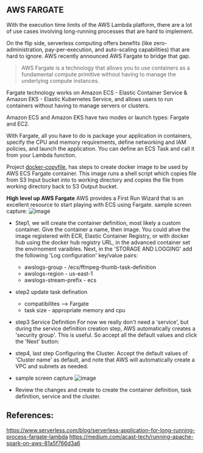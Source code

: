 AWS FARGATE
----------------

With the execution time limits of the AWS Lambda platform, there are a lot of use cases involving long-running processes that
are hard to implement.

On the flip side, serverless computing offers benefits (like zero-administration, pay-per-execution, and auto-scaling capabilities)
that are hard to ignore. AWS recently announced AWS Fargate to bridge that gap.

>AWS Fargate is a technology that allows you to use containers as a fundamental compute primitive without having to manage the 
underlying compute instances.

Fargate technology works on Amazon ECS - Elastic Container Service & Amazon EKS - Elastic Kubernetes Service, and allows users to run containers without having to manage servers or clusters.

Amazon ECS and Amazon EKS have two modes or launch types: Fargate and EC2.

With Fargate, all you have to do is package your application in containers, specify the CPU and memory requirements, define networking
and IAM policies, and launch the application. You can define an ECS Task and call it from your Lambda function.


Project [docker-copyfile](https://github.com/paramraghavan/123ofaws/tree/main/aws-fargate/docker-copyfile), has steps to create docker image to be used by AWS ECS Fargate container.
This image runs a shell script which copies file from S3 Input bucket into to  working directory and copies the file from working directory back to S3 Output bucket.

**High level up AWS Fargate**
AWS provides a First Run Wizard that is an excellent resource to start playing with ECS using Fargate. 
sample screen capture:
![image](https://user-images.githubusercontent.com/52529498/149152749-45e7e10d-8ede-4f5f-a83c-268e353b4a7c.png)


- Step1, we will create the container definition, most likely a custom container. Give the container a name, then image. You could ahve the image registered with ECR, Elastic Container Registry, or with docker hub using the docker hub registry URL, in the advanced container set the envirnoment varaibles. Next, in the 'STORAGE AND LOGGING' add the following 'Log configuration' key/value pairs:
    - awslogs-group - /ecs/ffmpeg-thumb-task-definition
    - awslogs-region - us-east-1
    - awslogs-stream-prefix - ecs

- step2 update task defination 
    - compatibilites --> Fargate
    - task size - appropriate memory and cpu
- step3 Service Definition
For now we really don't need a 'service', but during the service definition creation step, AWS automatically creates a 'security group'. This is useful. So accept all the default values and click the 'Next' button:

- step4, last step Configuring the Cluster. Accept the default values of 'Cluster name' as default, and note that AWS will automatically create a VPC and subnets as needed. 
- sample screen capture
![image](https://user-images.githubusercontent.com/52529498/149153448-dd3554da-7596-4465-8846-f22d4323949d.png)

- Review the changes and create to create the container definition, task definition, service and the cluster.

## References:
https://www.serverless.com/blog/serverless-application-for-long-running-process-fargate-lambda
https://medium.com/acast-tech/running-apache-spark-on-aws-81a5f766d3a6
